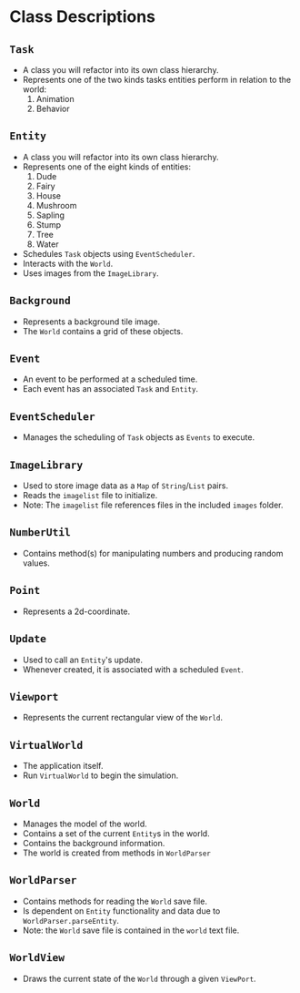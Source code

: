 # Class Descriptions

## `Task`

- A class you will refactor into its own class hierarchy.
- Represents one of the two kinds tasks entities perform in relation to the world:
  1. Animation
  2. Behavior

## `Entity`

- A class you will refactor into its own class hierarchy.
- Represents one of the eight kinds of entities:
  1. Dude
  2. Fairy
  3. House
  4. Mushroom
  5. Sapling
  6. Stump
  7. Tree
  8. Water
- Schedules `Task` objects using `EventScheduler`.
- Interacts with the `World`.
- Uses images from the `ImageLibrary`.

## `Background`

- Represents a background tile image.
- The `World` contains a grid of these objects.

## `Event`

- An event to be performed at a scheduled time.
- Each event has an associated `Task` and `Entity`.

## `EventScheduler`

- Manages the scheduling of `Task` objects as `Events` to execute.

## `ImageLibrary`

- Used to store image data as a `Map` of `String`/`List` pairs.
- Reads the `imagelist` file to initialize.
- Note: The `imagelist` file references files in the included `images` folder.

## `NumberUtil`

- Contains method(s) for manipulating numbers and producing random values.

## `Point`

- Represents a 2d-coordinate.

## `Update`

- Used to call an `Entity`'s update.
- Whenever created, it is associated with a scheduled `Event`.

## `Viewport`

- Represents the current rectangular view of the `World`.

## `VirtualWorld`

- The application itself.
- Run `VirtualWorld` to begin the simulation.

## `World`

- Manages the model of the world.
- Contains a set of the current `Entity`s in the world.
- Contains the background information.
- The world is created from methods in `WorldParser`

## `WorldParser`

- Contains methods for reading the `World` save file.
- Is dependent on `Entity` functionality and data due to `WorldParser.parseEntity`.
- Note: the `World` save file is contained in the `world` text file.

## `WorldView`

- Draws the current state of the `World` through a given `ViewPort`.